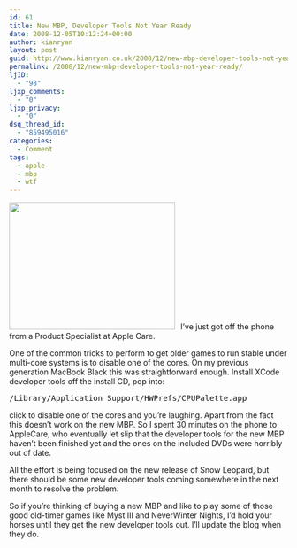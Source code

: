 ```yaml
---
id: 61
title: New MBP, Developer Tools Not Year Ready
date: 2008-12-05T10:12:24+00:00
author: kianryan
layout: post
guid: http://www.kianryan.co.uk/2008/12/new-mbp-developer-tools-not-year-ready/
permalink: /2008/12/new-mbp-developer-tools-not-year-ready/
ljID:
  - "98"
ljxp_comments:
  - "0"
ljxp_privacy:
  - "0"
dsq_thread_id:
  - "859495016"
categories:
  - Comment
tags:
  - apple
  - mbp
  - wtf
---
```

<img src="http://www.kianryan.co.uk/wp-content/uploads/2008/12/nwn_logo1-300x230.jpg" alt="" title="NeverWinter Nights Logo" width="300" height="230" class="alignleft size-medium wp-image-62" style="padding-right: 10px;" srcset="http://www.kianryan.co.uk/wp-content/uploads/2008/12/nwn_logo1-300x230.jpg 300w, http://www.kianryan.co.uk/wp-content/uploads/2008/12/nwn_logo1.jpg 365w" sizes="(max-width: 300px) 100vw, 300px" />I&#8217;ve just got off the phone from a Product Specialist at Apple Care.

One of the common tricks to perform to get older games to run stable under multi-core systems is to disable one of the cores. On my previous generation MacBook Black this was straightforward enough. Install XCode developer tools off the install CD, pop into:

<pre>/Library/Application Support/HWPrefs/CPUPalette.app
</pre>

click to disable one of the cores and you&#8217;re laughing. Apart from the fact this doesn&#8217;t work on the new MBP. So I spent 30 minutes on the phone to AppleCare, who eventually let slip that the developer tools for the new MBP haven&#8217;t been finished yet and the ones on the included DVDs were horribly out of date.

All the effort is being focused on the new release of Snow Leopard, but there should be some new developer tools coming somewhere in the next month to resolve the problem.

So if you&#8217;re thinking of buying a new MBP and like to play some of those good old-timer games like Myst III and NeverWinter Nights, I&#8217;d hold your horses until they get the new developer tools out. I&#8217;ll update the blog when they do.